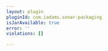 ```yaml
---
layout: plugin
pluginId: com.iadams.sonar-packaging
isJarAvailable: true
error: ''
violations: []

---
```


